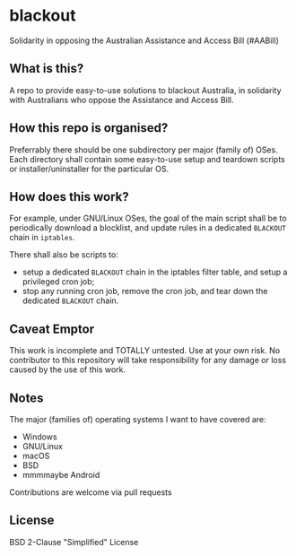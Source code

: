 # blackout
Solidarity in opposing the Australian Assistance and Access Bill (#AABill)

## What is this?
A repo to provide easy-to-use solutions to blackout Australia, in solidarity
with Australians who oppose the Assistance and Access Bill.

## How this repo is organised?

Preferrably there should be one subdirectory per major (family of) OSes. Each
directory shall contain some easy-to-use setup and teardown scripts or
installer/uninstaller for the particular OS.

## How does this work?

For example, under GNU/Linux OSes, the goal of the main script shall be to
periodically download a blocklist, and update rules in a dedicated `BLACKOUT`
chain in `iptables`.

There shall also be scripts to:
- setup a dedicated `BLACKOUT` chain in the iptables filter table, and setup a
  privileged cron job;
- stop any running cron job, remove the cron job, and tear down the dedicated
  `BLACKOUT` chain.

## Caveat Emptor

This work is incomplete and TOTALLY untested. Use at your own risk. No
contributor to this repository will take responsibility for any damage or loss
caused by the use of this work.

## Notes

The major (families of) operating systems I want to have covered are:
- Windows
- GNU/Linux
- macOS
- BSD
- mmmmaybe Android

Contributions are welcome via pull requests

## License

BSD 2-Clause "Simplified" License
